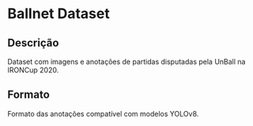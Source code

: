 # Ballnet Dataset

## Descrição
Dataset com imagens e anotações de partidas disputadas pela UnBall na IRONCup 2020.

## Formato
Formato das anotações compatível com modelos YOLOv8.
